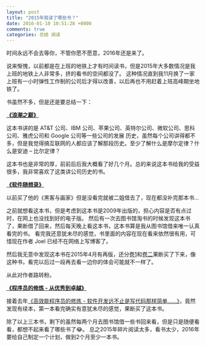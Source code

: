 ```yaml
---
layout: post
title: "2015年我读了哪些书？"
date: 2016-01-10 10:51:28 +0800
comments: true
categories: 总结 阅读
---
```


时间永远不会去等你，不管你愿不愿意，2016年还是来了。

说来惭愧，以前都是在上班的地铁上才有时间读书，但是2015年大多数情况是我上班的地铁上人非常多，挤的看书的空间都没了。
这种情况直到我11月换了一家上班有一小时弹性工作制的公司后才得以改善，以后再也不用赶着上班高峰期坐地铁了。

书虽然不多，但是还是要总结一下：

**[《浪潮之巅》](http://book.douban.com/subject/6709783/)**

这本书讲的是 AT&T 公司、IBM 公司、苹果公司、英特尔公司、微软公司、思科公司、雅虎公司和 Google 公司等一些公司的发展
历史，虽然每个公司讲得都不多，但是我觉得搞互联网的人都应该了解那段历史。至少了解什么是摩尔定律？什么是安迪 – 比尔定律？

这本书也是非常的厚，前前后后我大概看了好几个月。总的来说这本书给我的受益很多，我非常喜欢了这类讲公司历史的书。

<!--more-->

**[《软件随想录》](http://book.douban.com/subject/4163938/)**

以前买了他的《黑客与画家》但是没看完就被二姐借去了，现在都没补完那本书...

之前就想看这本书，但是考虑到这本书是2009年出版的，担心内容是否有点过时，在网上也没找到好的电子版。
然后有一次去图书馆淘书的时候发现这本书了，果断借了回来，然后每天晚上看这本书，这本书算是我从图书馆借来唯一认真看完的书。
看完我还意犹未尽的感觉，书里面的内容在现在看来依然很有用，可惜现在作者 Joel 已经不在网络上写博客了。

然后我无意中发现这本书在2015年4月有再版，还分[卷1](http://book.douban.com/subject/26366419/)和[卷二](http://book.douban.com/subject/26366425/)果断买了下来，像这种书，看完以后过一段再去看一边你的体会可能就不一样了。

从此对作者路转粉。



**[《程序员的修炼 - 从优秀到卓越》](http://book.douban.com/subject/25880845/)**

接着去年[《高效能程序员的修炼 - 软件开发远不止是写代码那样简单……》](http://book.douban.com/subject/24868904/)，竟然发现有续本，第一本看完确实有意犹未尽的感觉，果断买了这本书。



除了以上三本书，剩下的虽然每两个月去图书馆借一些书回来看，但是只是随便看看，都想不起来看了哪些书了😂。
总之2015年碎片阅读太多，看书太少，2016年要给自己制定一个计划，做到2个月至少一本书。



